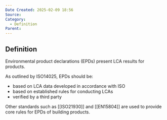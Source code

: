 ```yaml
---
Date Created: 2025-02-09 18:56
Source: 
Category:
  - Definition
Parent:
---
```

## Definition 
Environmental product declarations (EPDs) present LCA results for products.

As outlined by ISO14025, EPDs should be:
- based on LCA data developed in accordance with ISO
- based on established rules for conducting LCAs
- verified by a third party

Other standards such as [[ISO21930]] and [[EN15804]] are used to provide core rules for EPDs of building products. 